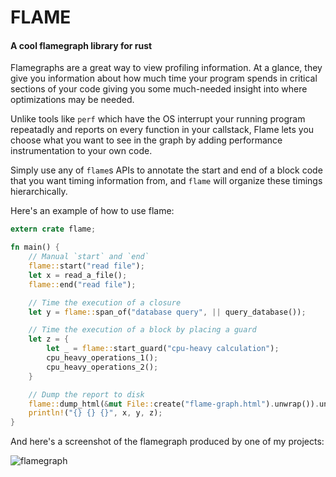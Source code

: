 # FLAME
#### A cool flamegraph library for rust

Flamegraphs are a great way to view profiling information.
At a glance, they give you information about how much time your
program spends in critical sections of your code giving you some
much-needed insight into where optimizations may be needed.

Unlike tools like `perf` which have the OS interrupt your running
program repeatadly and reports on every function in your callstack,
Flame lets you choose what you want to see in the graph by adding
performance instrumentation to your own code.

Simply use any of `flame`s APIs to annotate the start and end of a
block code that you want timing information from, and `flame` will
organize these timings hierarchically.

Here's an example of how to use flame:

```rust
extern crate flame;

fn main() {
    // Manual `start` and `end`
    flame::start("read file");
    let x = read_a_file();
    flame::end("read file");

    // Time the execution of a closure
    let y = flame::span_of("database query", || query_database());

    // Time the execution of a block by placing a guard
    let z = {
        let _ = flame::start_guard("cpu-heavy calculation");
        cpu_heavy_operations_1();
        cpu_heavy_operations_2();
    }

    // Dump the report to disk
    flame::dump_html(&mut File::create("flame-graph.html").unwrap()).unwrap();
    println!("{} {} {}", x, y, z);
}
```

And here's a screenshot of the flamegraph produced by one of my projects:

![flamegraph](./resources/screenshot.jpg "Logo Title Text 1")
